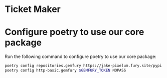 # Ticket Maker

# Configure poetry to use our core package
Run the following command to configure poetry to use our core package:
```bash
poetry config repositories.gemfury https://jake-pixelum.fury.site/pypi
poetry config http-basic.gemfury $GEMFURY_TOKEN NOPASS
```